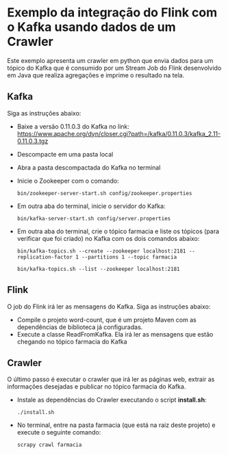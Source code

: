 # Exemplo da integração do Flink com o Kafka usando dados de um Crawler

Este exemplo apresenta um crawler em python que envia dados para um tópico do Kafka que é consumido por um Stream Job do Flink desenvolvido em Java que realiza agregações e imprime o resultado na tela.

## Kafka

Siga as instruções abaixo:

- Baixe a versão 0.11.0.3 do Kafka no link: https://www.apache.org/dyn/closer.cgi?path=/kafka/0.11.0.3/kafka_2.11-0.11.0.3.tgz
- Descompacte em uma pasta local
- Abra a pasta descompactada do Kafka no terminal
- Inicie o Zookeeper com o comando:

	```bin/zookeeper-server-start.sh config/zookeeper.properties```
- Em outra aba do terminal, inicie o servidor do Kafka:

	```bin/kafka-server-start.sh config/server.properties```
- Em outra aba do terminal, crie o tópico farmacia e liste os tópicos (para verificar que foi criado) no Kafka com os dois comandos abaixo:

	```bin/kafka-topics.sh --create --zookeeper localhost:2181 --replication-factor 1 --partitions 1 --topic farmacia```
	
	```bin/kafka-topics.sh --list --zookeeper localhost:2181```

## Flink
O job do Flink irá ler as mensagens do Kafka. Siga as instruções abaixo:
- Compile o projeto word-count, que é um projeto Maven com as dependências de biblioteca já configuradas.
- Execute a classe ReadFromKafka. Ela irá ler as mensagens que estão chegando no tópico farmacia do Kafka

## Crawler
O último passo é executar o crawler que irá ler as páginas web, extrair as informações desejadas e publicar no tópico farmacia do Kafka.

- Instale as dependências do Crawler executando o script **install.sh**:
	
	```./install.sh```

- No terminal, entre na pasta farmacia (que está na raiz deste projeto) e execute o seguinte comando:
	
	```scrapy crawl farmacia ```
